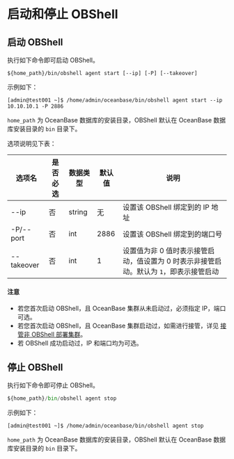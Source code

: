 # 启动和停止 OBShell

## 启动 OBShell

执行如下命令即可启动 OBShell。

```shell
${home_path}/bin/obshell agent start [--ip] [-P] [--takeover]
```

示例如下：

```obshell
[admin@test001 ~]$ /home/admin/oceanbase/bin/obshell agent start --ip 10.10.10.1 -P 2886
```

`home_path` 为 OceanBase 数据库的安装目录，OBShell 默认在 OceanBase 数据库安装目录的 `bin` 目录下。

选项说明见下表：

| 选项名      | 是否必选 | 数据类型 |  默认值 | 说明 |
|------------|----------|---------|---------|------|
| --ip       | 否       | string  | 无      | 设置该 OBShell 绑定到的 IP 地址 |
| -P/--port  | 否       | int  | 2886    | 设置该 OBShell 绑定到的端口号 |
| --takeover | 否       | int     | 1       | 设置值为非 0 值时表示接管启动，值设置为 0 时表示非接管启动。默认为 `1`，即表示接管启动 |

<main id="notice" type='notice'>
  <h4>注意</h4>
  <ul>
  <li>若您首次启动 OBShell，且 OceanBase 集群从未启动过，必须指定 IP，端口可选。</li>
  <li>若您首次启动 OBShell，且 OceanBase 集群启动过，如需进行接管，详见 <a href='./300.take-over-non-obshell-deployed-clusters.md'>接管非 OBShell 部署集群</a>。</li>
  <li>若 OBShell 成功启动过，IP 和端口均为可选。</li>
  </ul>
</main>

## 停止 OBShell

执行如下命令即可停止 OBShell。

```python
${home_path}/bin/obshell agent stop
```

示例如下：

```obshell
[admin@test001 ~]$ /home/admin/oceanbase/bin/obshell agent stop
```

`home_path` 为 OceanBase 数据库的安装目录，OBShell 默认在 OceanBase 数据库安装目录的 `bin` 目录下。
